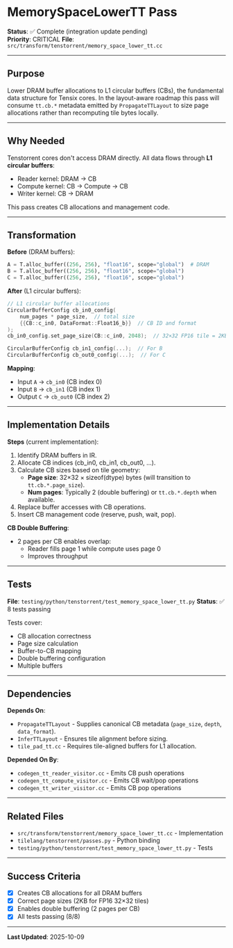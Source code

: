# MemorySpaceLowerTT Pass

**Status**: ✅ Complete (integration update pending)  
**Priority**: CRITICAL
**File**: `src/transform/tenstorrent/memory_space_lower_tt.cc`

---

## Purpose

Lower DRAM buffer allocations to L1 circular buffers (CBs), the fundamental data structure for Tensix cores. In the layout-aware roadmap this pass will consume `tt.cb.*` metadata emitted by `PropagateTTLayout` to size page allocations rather than recomputing tile bytes locally.

---

## Why Needed

Tenstorrent cores don't access DRAM directly. All data flows through **L1 circular buffers**:
- Reader kernel: DRAM → CB
- Compute kernel: CB → Compute → CB
- Writer kernel: CB → DRAM

This pass creates CB allocations and management code.

---

## Transformation

**Before** (DRAM buffers):
```python
A = T.alloc_buffer((256, 256), "float16", scope="global")  # DRAM
B = T.alloc_buffer((256, 256), "float16", scope="global")
C = T.alloc_buffer((256, 256), "float16", scope="global")
```

**After** (L1 circular buffers):
```cpp
// L1 circular buffer allocations
CircularBufferConfig cb_in0_config(
    num_pages * page_size,  // total size
    {{CB::c_in0, DataFormat::Float16_b}}  // CB ID and format
);
cb_in0_config.set_page_size(CB::c_in0, 2048);  // 32×32 FP16 tile = 2KB

CircularBufferConfig cb_in1_config(...);  // For B
CircularBufferConfig cb_out0_config(...);  // For C
```

**Mapping**:
- Input `A` → `cb_in0` (CB index 0)
- Input `B` → `cb_in1` (CB index 1)
- Output `C` → `cb_out0` (CB index 2)

---

## Implementation Details

**Steps** (current implementation):
1. Identify DRAM buffers in IR.
2. Allocate CB indices (cb_in0, cb_in1, cb_out0, ...).
3. Calculate CB sizes based on tile geometry:
   - **Page size**: 32×32 × sizeof(dtype) bytes (will transition to `tt.cb.*.page_size`).
   - **Num pages**: Typically 2 (double buffering) or `tt.cb.*.depth` when available.
4. Replace buffer accesses with CB operations.
5. Insert CB management code (reserve, push, wait, pop).

**CB Double Buffering**:
- 2 pages per CB enables overlap:
  - Reader fills page 1 while compute uses page 0
  - Improves throughput

---

## Tests

**File**: `testing/python/tenstorrent/test_memory_space_lower_tt.py`
**Status**: ✅ 8 tests passing

Tests cover:
- CB allocation correctness
- Page size calculation
- Buffer-to-CB mapping
- Double buffering configuration
- Multiple buffers

---

## Dependencies

**Depends On**:
- `PropagateTTLayout` - Supplies canonical CB metadata (`page_size`, `depth`, `data_format`).
- `InferTTLayout` - Ensures tile alignment before sizing.
- `tile_pad_tt.cc` - Requires tile-aligned buffers for L1 allocation.

**Depended On By**:
- `codegen_tt_reader_visitor.cc` - Emits CB push operations
- `codegen_tt_compute_visitor.cc` - Emits CB wait/pop operations
- `codegen_tt_writer_visitor.cc` - Emits CB pop operations

---

## Related Files

- `src/transform/tenstorrent/memory_space_lower_tt.cc` - Implementation
- `tilelang/tenstorrent/passes.py` - Python binding
- `testing/python/tenstorrent/test_memory_space_lower_tt.py` - Tests

---

## Success Criteria

- [x] Creates CB allocations for all DRAM buffers
- [x] Correct page sizes (2KB for FP16 32×32 tiles)
- [x] Enables double buffering (2 pages per CB)
- [x] All tests passing (8/8)

---

**Last Updated**: 2025-10-09
